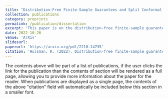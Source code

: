 ```yaml
---
title: "Distribution-Free Finite-Sample Guarantees and Split Conformal Prediction"
collection: publications
category: preprints
permalink: /publication/dissertation
excerpt: 'This paper is on the distribution-free finite-sample guarantees provided by split conformal prediction. It shows an analytical result for the distribution of coverage of a split conformal prediction set.'
date: 2022-10-26
venue: 'ArXiv'
slidesurl: 
paperurl: 'https://arxiv.org/pdf/2210.14735'
citation: 'Hulsman, R. (2022). Distribution-free finite-sample guarantees and split conformal prediction. arXiv preprint arXiv:2210.14735.'
---
```


The contents above will be part of a list of publications, if the user clicks the link for the publication than the contents of section will be rendered as a full page, allowing you to provide more information about the paper for the reader. When publications are displayed as a single page, the contents of the above "citation" field will automatically be included below this section in a smaller font.